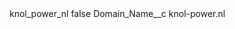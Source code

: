 <?xml version="1.0" encoding="UTF-8"?>
<CustomMetadata xmlns="http://soap.sforce.com/2006/04/metadata" xmlns:xsi="http://www.w3.org/2001/XMLSchema-instance" xmlns:xsd="http://www.w3.org/2001/XMLSchema">
    <label>knol_power_nl</label>
    <protected>false</protected>
    <values>
        <field>Domain_Name__c</field>
        <value xsi:type="xsd:string">knol-power.nl</value>
    </values>
</CustomMetadata>
